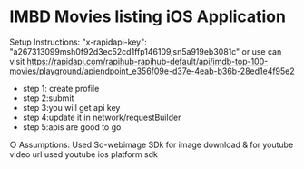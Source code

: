 # IMBD Movies listing iOS Application
Setup Instructions: "x-rapidapi-key": "a267313099msh0f92d3ec52cd1ffp146109jsn5a919eb3081c"
or use can visit https://rapidapi.com/rapihub-rapihub-default/api/imdb-top-100-movies/playground/apiendpoint_e356f09e-d37e-4eab-b36b-28ed1e4f95e2
- step 1: create profile 
- step 2:submit 
- step 3:you will get api key 
- step 4:update it in network/requestBuilder
- step 5:apis are good to go 

○ Assumptions: Used Sd-webimage SDk for image download & for youtube video url used youtube ios platform sdk 

